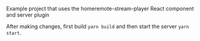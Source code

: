 Example project that uses the homeremote-stream-player React component and server plugin

After making changes, first build `yarn build` and then start the server `yarn start`.
